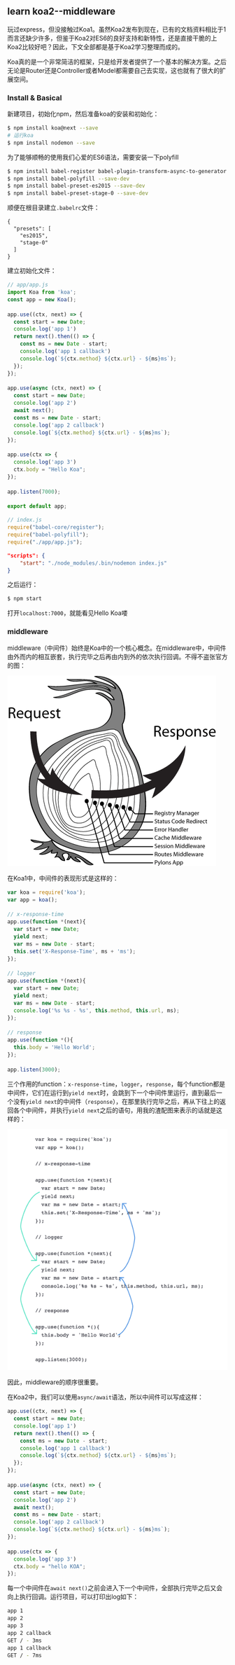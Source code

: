 ## learn koa2--middleware

玩过express，但没接触过Koa1。虽然Koa2发布到现在，已有的文档资料相比于1而言还缺少许多，但鉴于Koa2对ES6的良好支持和新特性，还是直接干脆的上Koa2比较好吧？因此，下文全部都是基于Koa2学习整理而成的。

Koa真的是一个非常简洁的框架，只是给开发者提供了一个基本的解决方案。之后无论是Router还是Controller或者Model都需要自己去实现，这也就有了很大的扩展空间。

### Install & Basical

新建项目，初始化npm，然后准备koa的安装和初始化：

```bash
$ npm install koa@next --save
# 运行koa
$ npm install nodemon --save
```

为了能够顺畅的使用我们心爱的ES6语法，需要安装一下polyfill

```bash
$ npm install babel-register babel-plugin-transform-async-to-generator --save
$ npm install babel-polyfill --save-dev
$ npm install babel-preset-es2015 --save-dev
$ npm install babel-preset-stage-0 --save-dev
```

顺便在根目录建立`.babelrc`文件：

```
{
  "presets": [
    "es2015",
    "stage-0"
  ]
}
```

建立初始化文件：

```javascript
// app/app.js
import Koa from 'koa';
const app = new Koa();

app.use((ctx, next) => {
  const start = new Date;
  console.log('app 1')
  return next().then(() => {
    const ms = new Date - start;
    console.log('app 1 callback')
    console.log(`${ctx.method} ${ctx.url} - ${ms}ms`);
  });
});

app.use(async (ctx, next) => {
  const start = new Date;
  console.log('app 2')
  await next();
  const ms = new Date - start;
  console.log('app 2 callback')
  console.log(`${ctx.method} ${ctx.url} - ${ms}ms`);
});

app.use(ctx => {
  console.log('app 3')
  ctx.body = "Hello Koa";
});

app.listen(7000);

export default app;
```

```javascript
// index.js
require("babel-core/register");
require("babel-polyfill");
require("./app/app.js");
```

```json
"scripts": {
    "start": "./node_modules/.bin/nodemon index.js"
}
```

之后运行：

```bash
$ npm start
```

打开`localhost:7000`，就能看见Hello Koa喽

### middleware

middleware（中间件）始终是Koa中的一个核心概念。在middleware中，中间件由外而内的相互嵌套，执行完毕之后再由内到外的依次执行回调。不得不盗张官方的图：

![middleware](../../../image/koa/middleware.png)

在Koa1中，中间件的表现形式是这样的：

```javascript
var koa = require('koa');
var app = koa();

// x-response-time
app.use(function *(next){
  var start = new Date;
  yield next;
  var ms = new Date - start;
  this.set('X-Response-Time', ms + 'ms');
});

// logger
app.use(function *(next){
  var start = new Date;
  yield next;
  var ms = new Date - start;
  console.log('%s %s - %s', this.method, this.url, ms);
});

// response
app.use(function *(){
  this.body = 'Hello World';
});

app.listen(3000);
```

三个作用的function：`x-response-time`，`logger`，`response`，每个function都是中间件，它们在运行到`yield next`时，会跳到下一个中间件里运行，直到最后一个没有`yield next`的中间件（`response`），在那里执行完毕之后，再从下往上的返回各个中间件，并执行`yield next`之后的语句，用我的渣配图来表示的话就是这样的：

![middleware](../../../image/koa/middleware2.png)

因此，middleware的顺序很重要。

在Koa2中，我们可以使用`async/await`语法，所以中间件可以写成这样：

```javascript
app.use((ctx, next) => {
  const start = new Date;
  console.log('app 1')
  return next().then(() => {
    const ms = new Date - start;
    console.log('app 1 callback')
    console.log(`${ctx.method} ${ctx.url} - ${ms}ms`);
  });
});

app.use(async (ctx, next) => {
  const start = new Date;
  console.log('app 2')
  await next();
  const ms = new Date - start;
  console.log('app 2 callback')
  console.log(`${ctx.method} ${ctx.url} - ${ms}ms`);
});

app.use(ctx => {
  console.log('app 3')
  ctx.body = "hello KOA";
});
```

每一个中间件在`await next()`之前会进入下一个中间件，全部执行完毕之后又会向上执行回调。运行项目，可以打印出log如下：

```bash
app 1
app 2
app 3
app 2 callback
GET / - 3ms
app 1 callback
GET / - 7ms
```

